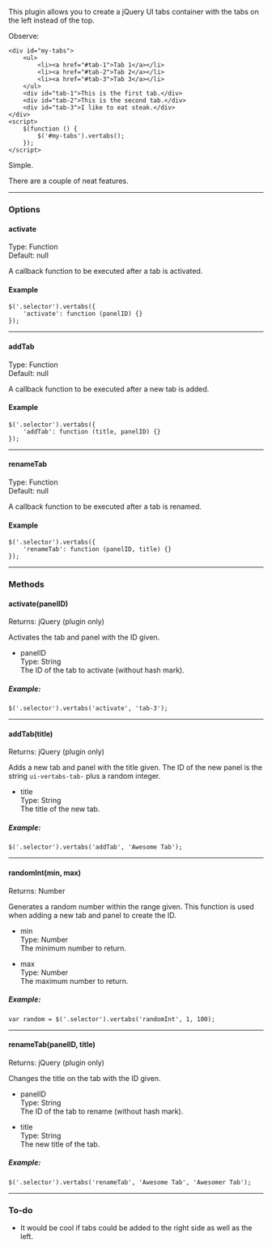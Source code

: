 This plugin allows you to create a jQuery UI tabs container with the tabs on the left instead of the top.

Observe:

    <div id="my-tabs">
        <ul>
            <li><a href="#tab-1">Tab 1</a></li>
            <li><a href="#tab-2">Tab 2</a></li>
            <li><a href="#tab-3">Tab 3</a></li>
        </ul>
        <div id="tab-1">This is the first tab.</div>
        <div id="tab-2">This is the second tab.</div>
        <div id="tab-3">I like to eat steak.</div>
    </div>
    <script>
        $(function () {
            $('#my-tabs').vertabs();
        });
    </script>

Simple.

There are a couple of neat features.

---

### Options

#### activate

Type: Function  
Default: null

A callback function to be executed after a tab is activated.

#### Example

    $('.selector').vertabs({
        'activate': function (panelID) {}
    });

---

#### addTab

Type: Function  
Default: null

A callback function to be executed after a new tab is added.

#### Example

    $('.selector').vertabs({
        'addTab': function (title, panelID) {}
    });

---

#### renameTab

Type: Function  
Default: null

A callback function to be executed after a tab is renamed.

#### Example

    $('.selector').vertabs({
        'renameTab': function (panelID, title) {}
    });

---

### Methods

#### activate(panelID)

Returns: jQuery (plugin only)

Activates the tab and panel with the ID given.

* panelID  
Type: String  
The ID of the tab to activate (without hash mark).

##### Example:

    $('.selector').vertabs('activate', 'tab-3');

---

#### addTab(title)

Returns: jQuery (plugin only)

Adds a new tab and panel with the title given. The ID of the new panel is the string `ui-vertabs-tab-` plus a random integer.

* title  
Type: String  
The title of the new tab.

##### Example:

    $('.selector').vertabs('addTab', 'Awesome Tab');

---

#### randomInt(min, max)

Returns: Number

Generates a random number within the range given. This function is used when adding a new tab and panel to create the ID.

* min  
Type: Number  
The minimum number to return.

* max  
Type: Number  
The maximum number to return.

##### Example:

    var random = $('.selector').vertabs('randomInt', 1, 100);

---

#### renameTab(panelID, title)

Returns: jQuery (plugin only)

Changes the title on the tab with the ID given.

* panelID  
Type: String  
The ID of the tab to rename (without hash mark).

* title  
Type: String  
The new title of the tab.

##### Example:

    $('.selector').vertabs('renameTab', 'Awesome Tab', 'Awesomer Tab');

---

### To-do

* It would be cool if tabs could be added to the right side as well as the left.
